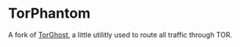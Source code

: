 # TorPhantom
A fork of [TorGhost](https://github.com/susmithHCK/torghost), a little utilitly used to route all traffic through TOR.
